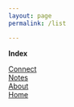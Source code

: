 ```yaml
---
layout: page
permalink: /list

---
```


**Index**

[Connect](https://www.sijokuruvilla.in/connect) <br>
[Notes](https://www.sijokuruvilla.in/notes) <br> 
[About](https://www.sijokuruvilla.in/about) <br>
[Home](https://www.sijokuruvilla.in/)

<!--
To contact or stay connected: [Connect](https://www.sijokuruvilla.in/connect) <br>
To sift through my thoughts / work: [Notes](https://www.sijokuruvilla.in/notes) <br> 
To learn more about me: [About](https://www.sijokuruvilla.in/about) <br>
To get back to landing page: [Home](https://www.sijokuruvilla.in/)
-->

